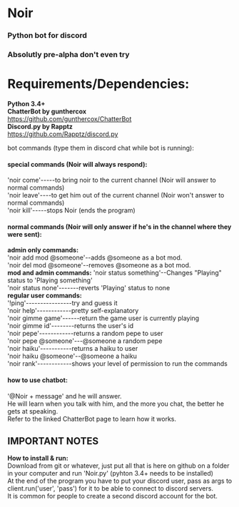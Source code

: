# Noir
### Python bot for discord

### Absolutly pre-alpha don't even try

# Requirements/Dependencies:  
**Python 3.4+**  
**ChatterBot by gunthercox**  
https://github.com/gunthercox/ChatterBot  
**Discord.py by Rapptz**  
https://github.com/Rapptz/discord.py


bot commands (type them in discord chat while bot is running):

#### special commands (Noir will always respond):  
'noir come'-----to bring noir to the current channel (Noir will answer to normal commands)  
'noir leave'----to get him out of the current channel (Noir won't answer to normal commands)  
'noir kill'-----stops Noir (ends the program)

#### normal commands (Noir will only answer if he's in the channel where they were sent):  
**admin only commands:**  
'noir add mod @someone'--adds @someone as a bot mod.  
'noir del mod @someone'--removes @someone as a bot mod.  
**mod and admin commands:** 
'noir status something'--Changes "Playing" status to 'Playing something'  
'noir status none'-------reverts 'Playing' status to none  
**regular user commands:**  
'!ping'----------------try and guess it  
'noir help'------------pretty self-explanatory  
'noir gimme game'------return the game user is currently playing  
'noir gimme id'--------returns the user's id  
'noir pepe'------------returns a random pepe to user  
'noir pepe @someone'---@someone a random pepe  
'noir haiku'-----------returns a haiku to user  
'noir haiku @someone'--@someone a haiku  
'noir rank'------------shows your level of permission to run the commands  

#### how to use chatbot:
'@Noir + message' and he will answer.  
He will learn when you talk with him, and the more you chat, the better he gets at speaking.  
Refer to the linked ChatterBot page to learn how it works.

## IMPORTANT NOTES 
**How to install & run:**  
Download from git or whatever, just put all that is here on github on a folder in your computer and run 'Noir.py' (pyhton 3.4+ needs to be installed)  
At the end of the program you have to put your discord user, pass as args to client.run('user', 'pass') for it to be able to connect to discord servers.  
It is common for people to create a second discord account for the bot.